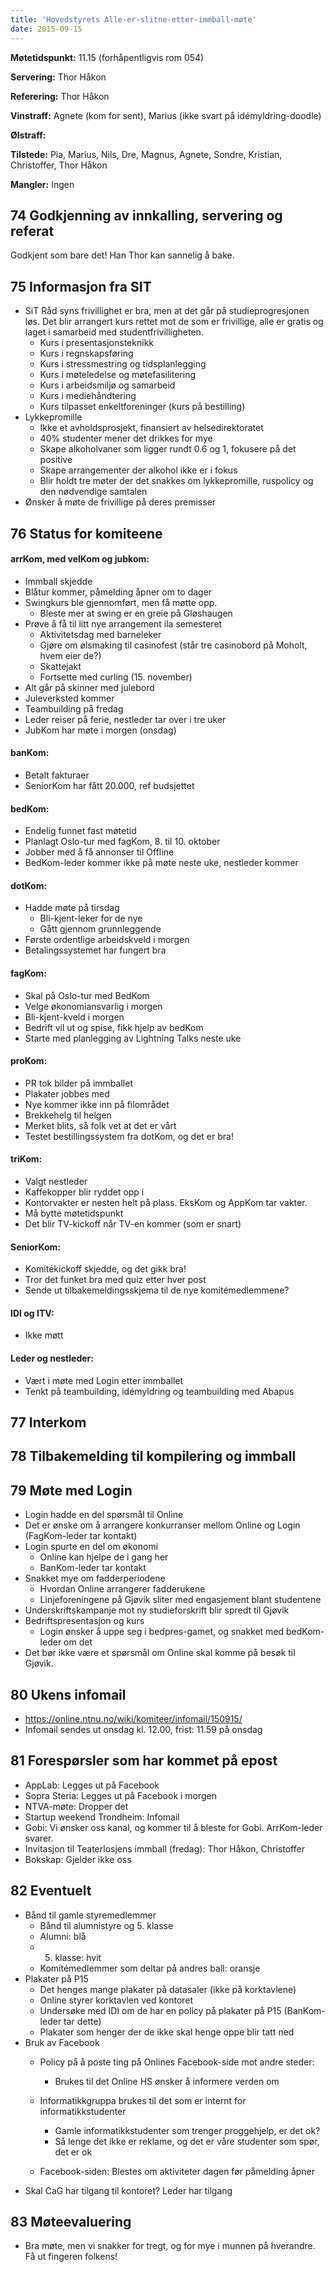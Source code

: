 ```yaml
---
title: 'Hovedstyrets Alle-er-slitne-etter-immball-møte'
date: 2015-09-15
---
```


**Møtetidspunkt:** 11.15 (forhåpentligvis rom 054)

**Servering:** Thor Håkon

**Referering:**  Thor Håkon

**Vinstraff:** Agnete (kom for sent), Marius (ikke svart på idémyldring-doodle) 

**Ølstraff:** 

**Tilstede:** Pia, Marius, Nils, Dre, Magnus, Agnete, Sondre, Kristian, Christoffer, Thor Håkon

**Mangler:** Ingen

## 74 Godkjenning av innkalling, servering og referat  

Godkjent som bare det! Han Thor kan sannelig å bake.

## 75 Informasjon fra SIT

* SiT Råd syns frivillighet er bra, men at det går på studieprogresjonen løs. Det blir arrangert kurs rettet mot de som er frivillige, alle er gratis og laget i samarbeid med studentfrivilligheten.  
    * Kurs i presentasjonsteknikk  
    * Kurs i regnskapsføring  
    * Kurs i stressmestring og tidsplanlegging  
    * Kurs i møteledelse og møtefasilitering  
    * Kurs i arbeidsmiljø og samarbeid  
    * Kurs i mediehåndtering  
    * Kurs tilpasset enkeltforeninger (kurs på bestilling)  
* Lykkepromille  
    * Ikke et avholdsprosjekt, finansiert av helsedirektoratet
    * 40% studenter mener det drikkes for mye  
    * Skape alkoholvaner som ligger rundt 0.6 og 1, fokusere på det positive  
    * Skape arrangementer der alkohol ikke er i fokus  
    * Blir holdt tre møter der det snakkes om lykkepromille, ruspolicy og den nødvendige samtalen
* Ønsker å møte de frivillige på deres premisser

## 76 Status for komiteene  

#### arrKom, med velKom og jubkom:  

* Immball skjedde  
* Blåtur kommer, påmelding åpner om to dager  
* Swingkurs ble gjennomført, men få møtte opp.  
    * Bleste mer at swing er en greie på Gløshaugen  
* Prøve å få til litt nye arrangement ila semesteret  
    * Aktivitetsdag med barneleker  
    * Gjøre om ølsmaking til casinofest (står tre casinobord på Moholt, hvem eier de?)  
    * Skattejakt  
    * Fortsette med curling (15. november)  
* Alt går på skinner med julebord  
* Juleverksted kommer  
* Teambuilding på fredag  
* Leder reiser på ferie, nestleder tar over i tre uker  
* JubKom har møte i morgen (onsdag)

#### banKom:  

* Betalt fakturaer
* SeniorKom har fått 20.000, ref budsjettet

#### bedKom:  

* Endelig funnet fast møtetid  
* Planlagt Oslo-tur med fagKom, 8. til 10. oktober 
* Jobber med å få annonser til Offline  
* BedKom-leder kommer ikke på møte neste uke, nestleder kommer  

#### dotKom:

* Hadde møte på tirsdag  
    * Bli-kjent-leker for de nye  
    * Gått gjennom grunnleggende  
* Første ordentlige arbeidskveld i morgen  
* Betalingssystemet har fungert bra  

#### fagKom:

* Skal på Oslo-tur med BedKom  
* Velge økonomiansvarlig i morgen  
* Bli-kjent-kveld i morgen  
* Bedrift vil ut og spise, fikk hjelp av bedKom  
* Starte med planlegging av Lightning Talks neste uke  

#### proKom:  

* PR tok bilder på immballet  
* Plakater jobbes med  
* Nye kommer ikke inn på filområdet  
* Brekkehelg til helgen  
* Merket blits, så folk vet at det er vårt  
* Testet bestillingssystem fra dotKom, og det er bra!  

#### triKom:

* Valgt nestleder  
* Kaffekopper blir ryddet opp i  
* Kontorvakter er nesten helt på plass. EksKom og AppKom tar vakter.  
* Må bytte møtetidspunkt  
* Det blir TV-kickoff når TV-en kommer (som er snart) 

#### SeniorKom:

* Komitékickoff skjedde, og det gikk bra!  
* Tror det funket bra med quiz etter hver post  
* Sende ut tilbakemeldingsskjema til de nye komitémedlemmene?

#### IDI og ITV:

* Ikke møtt

#### Leder og nestleder:  

* Vært i møte med Login etter immballet  
* Tenkt på teambuilding, idémyldring og teambuilding med Abapus  

## 77 Interkom  

## 78 Tilbakemelding til kompilering og immball  


## 79 Møte med Login  

* Login hadde en del spørsmål til Online  
* Det er ønske om å arrangere konkurranser mellom Online og Login (FagKom-leder tar kontakt)  
* Login spurte en del om økonomi
    * Online kan hjelpe de i gang her  
    * BanKom-leder tar kontakt  
* Snakket mye om fadderperiodene  
    * Hvordan Online arrangerer fadderukene  
    * Linjeforeningene på Gjøvik sliter med engasjement blant studentene  
* Underskriftskampanje mot ny studieforskrift blir spredt til Gjøvik  
* Bedriftspresentasjon og kurs  
    * Login ønsker å uppe seg i bedpres-gamet, og snakket med bedKom-leder om det  
* Det bør ikke være et spørsmål om Online skal komme på besøk til Gjøvik.  

## 80 Ukens infomail

* https://online.ntnu.no/wiki/komiteer/infomail/150915/  
* Infomail sendes ut onsdag kl. 12.00, frist: 11.59 på onsdag  

## 81 Forespørsler som har kommet på epost  

* AppLab: Legges ut på Facebook  
* Sopra Steria: Legges ut på Facebook i morgen  
* NTVA-møte: Dropper det  
* Startup weekend Trondheim: Infomail  
* Gobi: Vi ønsker oss kanal, og kommer til å bleste for Gobi. ArrKom-leder svarer.  
* Invitasjon til Teaterlosjens immball (fredag): Thor Håkon, Christoffer  
* Bokskap: Gjelder ikke oss  

## 82 Eventuelt  
* Bånd til gamle styremedlemmer  
    * Bånd til alumnistyre og 5. klasse  
    * Alumni: blå  
    * 5. klasse: hvit  
    * Komitémedlemmer som deltar på andres ball: oransje  
* Plakater på P15  
    * Det henges mange plakater på datasaler (ikke på korktavlene)  
    * Online styrer korktavlen ved kontoret  
    * Undersøke med IDI om de har en policy på plakater på P15 (BanKom-leder tar dette)  
    * Plakater som henger der de ikke skal henge oppe blir tatt ned  
* Bruk av Facebook  
    * Policy på å poste ting på Onlines Facebook-side mot andre steder:
    	* Brukes til det Online HS ønsker å informere verden om  
    * Informatikkgruppa brukes til det som er internt for informatikkstudenter  
    	* Gamle informatikkstudenter som trenger proggehjelp, er det ok? 
    	* Så lenge det ikke er reklame, og det er våre studenter som spør, det er ok  

    * Facebook-siden: Blestes om aktiviteter dagen før påmelding åpner
* Skal CaG har tilgang til kontoret? Leder har tilgang  

## 83 Møteevaluering  

* Bra møte, men vi snakker for tregt, og for mye i munnen på hverandre. Få ut fingeren folkens!
